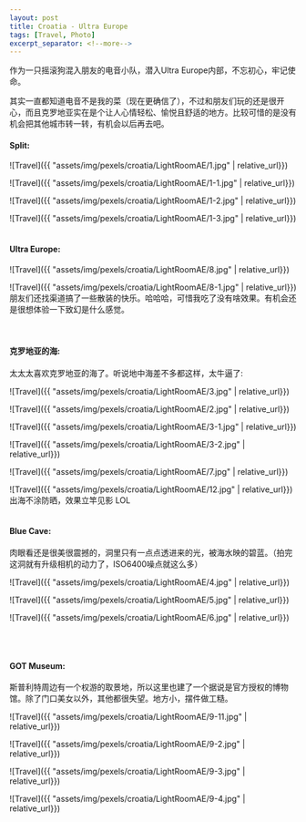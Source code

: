 ```yaml
---
layout: post
title: Croatia - Ultra Europe
tags: [Travel, Photo]
excerpt_separator: <!--more-->
---
```


作为一只摇滚狗混入朋友的电音小队，潜入Ultra Europe内部，不忘初心，牢记使命。<br/>   
<!--more-->
其实一直都知道电音不是我的菜（现在更确信了），不过和朋友们玩的还是很开心，而且克罗地亚实在是个让人心情轻松、愉悦且舒适的地方。比较可惜的是没有机会把其他城市转一转，有机会以后再去吧。  <br/>  
  
#### Split:  
![Travel]({{ "assets/img/pexels/croatia/LightRoomAE/1.jpg" | relative_url}})

![Travel]({{ "assets/img/pexels/croatia/LightRoomAE/1-1.jpg" | relative_url}})

![Travel]({{ "assets/img/pexels/croatia/LightRoomAE/1-2.jpg" | relative_url}})

![Travel]({{ "assets/img/pexels/croatia/LightRoomAE/1-3.jpg" | relative_url}})
<br/> 
<br/> 

#### Ultra Europe:  
![Travel]({{ "assets/img/pexels/croatia/LightRoomAE/8.jpg" | relative_url}})

![Travel]({{ "assets/img/pexels/croatia/LightRoomAE/8-1.jpg" | relative_url}})
朋友们还找渠道搞了一些散装的快乐。哈哈哈，可惜我吃了没有啥效果。有机会还是很想体验一下致幻是什么感觉。  
<br/> 
<br/> 

#### 克罗地亚的海:   
太太太喜欢克罗地亚的海了。听说地中海差不多都这样，太牛逼了:     

![Travel]({{ "assets/img/pexels/croatia/LightRoomAE/3.jpg" | relative_url}})
 
![Travel]({{ "assets/img/pexels/croatia/LightRoomAE/2.jpg" | relative_url}})
 
![Travel]({{ "assets/img/pexels/croatia/LightRoomAE/3-1.jpg" | relative_url}})

![Travel]({{ "assets/img/pexels/croatia/LightRoomAE/3-2.jpg" | relative_url}})

![Travel]({{ "assets/img/pexels/croatia/LightRoomAE/7.jpg" | relative_url}})  

![Travel]({{ "assets/img/pexels/croatia/LightRoomAE/12.jpg" | relative_url}})  
出海不涂防晒，效果立竿见影 LOL
<br/> 
<br/> 

#### Blue Cave:   
肉眼看还是很美很震撼的，洞里只有一点点透进来的光，被海水映的碧蓝。（拍完这洞就有升级相机的动力了，ISO6400噪点就这么多）
    
![Travel]({{ "assets/img/pexels/croatia/LightRoomAE/4.jpg" | relative_url}})

![Travel]({{ "assets/img/pexels/croatia/LightRoomAE/5.jpg" | relative_url}})

![Travel]({{ "assets/img/pexels/croatia/LightRoomAE/6.jpg" | relative_url}})

<br/> 
<br/> 


#### GOT Museum:   
斯普利特周边有一个权游的取景地，所以这里也建了一个据说是官方授权的博物馆。除了门口美女以外，其他都很失望。地方小，摆件做工糙。    

![Travel]({{ "assets/img/pexels/croatia/LightRoomAE/9-11.jpg" | relative_url}})
 
![Travel]({{ "assets/img/pexels/croatia/LightRoomAE/9-2.jpg" | relative_url}})
 
![Travel]({{ "assets/img/pexels/croatia/LightRoomAE/9-3.jpg" | relative_url}})
 
![Travel]({{ "assets/img/pexels/croatia/LightRoomAE/9-4.jpg" | relative_url}})
<br/> 
<br/> 



